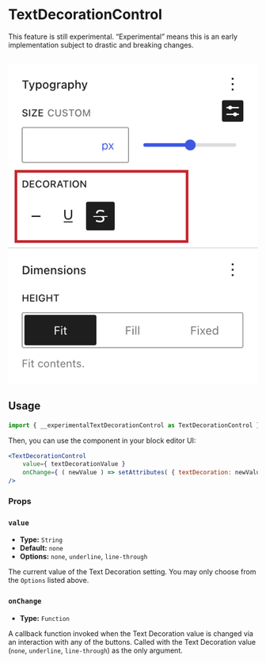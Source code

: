 # TextDecorationControl

<div class="callout callout-alert">
This feature is still experimental. “Experimental” means this is an early implementation subject to drastic and breaking changes.
</div>
<br />

![TextDecorationControl Element in Inspector Control](https://raw.githubusercontent.com/WordPress/gutenberg/HEAD/docs/assets/text-decoration-component.png?raw=true)

## Usage

```jsx
import { __experimentalTextDecorationControl as TextDecorationControl } from '@wordpress/block-editor';
```

Then, you can use the component in your block editor UI:

```jsx
<TextDecorationControl
	value={ textDecorationValue }
	onChange={ ( newValue ) => setAttributes( { textDecoration: newValue } ) }
/>
```

### Props

### `value`

-   **Type:** `String`
-   **Default:** `none`
-   **Options:** `none`, `underline`, `line-through`

The current value of the Text Decoration setting. You may only choose from the `Options` listed above.

### `onChange`

-   **Type:** `Function`

A callback function invoked when the Text Decoration value is changed via an interaction with any of the buttons. Called with the Text Decoration value (`none`, `underline`, `line-through`) as the only argument.
